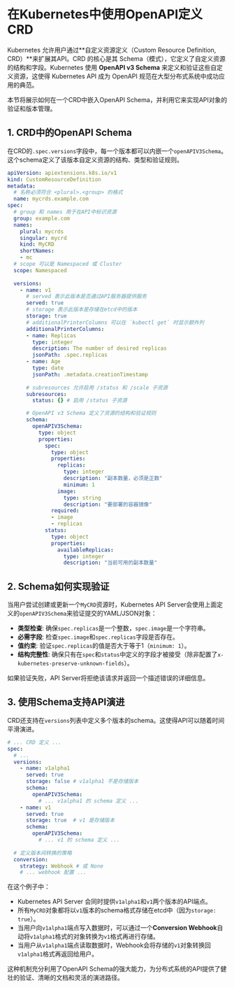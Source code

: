 # 在Kubernetes中使用OpenAPI定义CRD

Kubernetes 允许用户通过**自定义资源定义（Custom Resource Definition, CRD）**来扩展其API。CRD 的核心是其 Schema（模式），它定义了自定义资源的结构和字段。Kubernetes 使用 **OpenAPI v3 Schema** 来定义和验证这些自定义资源，这使得 Kubernetes API 成为 OpenAPI 规范在大型分布式系统中成功应用的典范。

本节将展示如何在一个CRD中嵌入OpenAPI Schema，并利用它来实现API对象的验证和版本管理。

## 1. CRD中的OpenAPI Schema

在CRD的`.spec.versions`字段中，每一个版本都可以内嵌一个`openAPIV3Schema`。这个schema定义了该版本自定义资源的结构、类型和验证规则。

```yaml
apiVersion: apiextensions.k8s.io/v1
kind: CustomResourceDefinition
metadata:
  # 名称必须符合 <plural>.<group> 的格式
  name: mycrds.example.com
spec:
  # group 和 names 用于在API中标识资源
  group: example.com
  names:
    plural: mycrds
    singular: mycrd
    kind: MyCRD
    shortNames:
    - mc
  # scope 可以是 Namespaced 或 Cluster
  scope: Namespaced
  
  versions:
    - name: v1
      # served 表示此版本是否通过API服务器提供服务
      served: true
      # storage 表示此版本是存储在etcd中的版本
      storage: true
      # additionalPrinterColumns 可以在 `kubectl get` 时显示额外列
      additionalPrinterColumns:
      - name: Replicas
        type: integer
        description: The number of desired replicas
        jsonPath: .spec.replicas
      - name: Age
        type: date
        jsonPath: .metadata.creationTimestamp
        
      # subresources 允许启用 /status 和 /scale 子资源
      subresources:
        status: {} # 启用 /status 子资源

      # OpenAPI v3 Schema 定义了资源的结构和验证规则
      schema:
        openAPIV3Schema:
          type: object
          properties:
            spec:
              type: object
              properties:
                replicas:
                  type: integer
                  description: "副本数量，必须是正数"
                  minimum: 1
                image:
                  type: string
                  description: "要部署的容器镜像"
              required:
              - image
              - replicas
            status:
              type: object
              properties:
                availableReplicas:
                  type: integer
                  description: "当前可用的副本数量"
```

## 2. Schema如何实现验证

当用户尝试创建或更新一个`MyCRD`资源时，Kubernetes API Server会使用上面定义的`openAPIV3Schema`来验证提交的YAML/JSON对象：

-   **类型检查**: 确保`spec.replicas`是一个整数，`spec.image`是一个字符串。
-   **必需字段**: 检查`spec.image`和`spec.replicas`字段是否存在。
-   **值约束**: 验证`spec.replicas`的值是否大于等于1（`minimum: 1`）。
-   **结构完整性**: 确保只有在`spec`和`status`中定义的字段才被接受（除非配置了`x-kubernetes-preserve-unknown-fields`）。

如果验证失败，API Server将拒绝该请求并返回一个描述错误的详细信息。

## 3. 使用Schema支持API演进

CRD还支持在`versions`列表中定义多个版本的schema。这使得API可以随着时间平滑演进。

```yaml
# ... CRD 定义 ...
spec:
  # ...
  versions:
    - name: v1alpha1
      served: true
      storage: false # v1alpha1 不是存储版本
      schema:
        openAPIV3Schema:
          # ... v1alpha1 的 schema 定义 ...
    - name: v1
      served: true
      storage: true  # v1 是存储版本
      schema:
        openAPIV3Schema:
          # ... v1 的 schema 定义 ...
  
  # 定义版本间转换的策略
  conversion:
    strategy: Webhook # 或 None
    # ... webhook 配置 ...
```

在这个例子中：
-   Kubernetes API Server 会同时提供`v1alpha1`和`v1`两个版本的API端点。
-   所有`MyCRD`对象都将以`v1`版本的schema格式存储在etcd中（因为`storage: true`）。
-   当用户向`v1alpha1`端点写入数据时，可以通过一个**Conversion Webhook**自动将`v1alpha1`格式的对象转换为`v1`格式再进行存储。
-   当用户从`v1alpha1`端点读取数据时，Webhook会将存储的`v1`对象转换回`v1alpha1`格式再返回给用户。

这种机制充分利用了OpenAPI Schema的强大能力，为分布式系统的API提供了健壮的验证、清晰的文档和灵活的演进路径。 